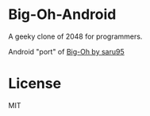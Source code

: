 # Big-Oh-Android

A geeky clone of 2048 for programmers.

Android "port" of [Big-Oh by saru95](https://github.com/saru95/Big-Oh)

# License

MIT
